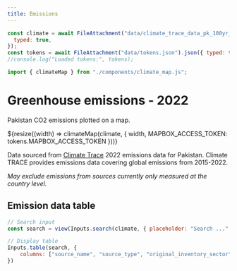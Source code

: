 ```yaml
---
title: Emissions
---
```



```js
const climate = await FileAttachment("data/climate_trace_data_pk_100yr_to_2022.csv").csv({
  typed: true,
});
const tokens = await FileAttachment("data/tokens.json").json({ typed: true });
//console.log("Loaded tokens:", tokens);
```

```js
import { climateMap } from "./components/climate_map.js";
```

# Greenhouse emissions - 2022

Pakistan CO2 emissions plotted on a map.

<div class="grid grid-cols-1">
  <div class="card">
    ${resize((width) => climateMap(climate, {
      width,
      MAPBOX_ACCESS_TOKEN: tokens.MAPBOX_ACCESS_TOKEN
    }))}
  </div>
</div>

Data sourced from [Climate Trace](https://climatetrace.org/data) 2022 emissions data for Pakistan. Climate TRACE provides emissions data covering global emissions from 2015-2022.

_May exclude emissions from sources currently only measured at the country level._

## Emission data table

```js
// Search input
const search = view(Inputs.search(climate, { placeholder: "Search ..." }));
```

```js
// Display table
Inputs.table(search, {
    columns: ["source_name", "source_type", "original_inventory_sector", "gas", "emissions_quantity", "emissions_factor", "capacity", "capacity_units", "activity", "activity_units"]
})
```





